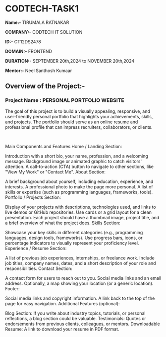 # CODTECH-TASK1

**Name:-** TIRUMALA RATNAKAR

**COMPANY:-** CODTECH IT SOLUTION

**ID:-** CT12DS2478

**DOMAIN:-** FRONTEND

**DURATION:-** SEPTEMBER 20th,2024 to NOVEMBER 20th,2024

**Mentor:-** Neel Santhosh Kumaar

## Overview of the Project:-
### Project Name : PERSONAL PORTFOLIO WEBSITE

The goal of this project is to build a visually appealing, responsive, and user-friendly personal portfolio that highlights your achievements, skills, and projects. The portfolio should serve as an online resume and professional profile that can impress recruiters, collaborators, or clients.

<br/>

Main Components and Features
Home / Landing Section:

Introduction with a short bio, your name, profession, and a welcoming message.
Background image or animated graphic to catch visitors' attention.
A call-to-action (CTA) button to navigate to other sections, like "View My Work" or "Contact Me".
About Section:

A brief background about yourself, including education, experience, and interests.
A professional photo to make the page more personal.
A list of skills or expertise (such as programming languages, frameworks, tools).
Portfolio / Projects Section:

Display of your projects with descriptions, technologies used, and links to live demos or GitHub repositories.
Use cards or a grid layout for a clean presentation.
Each project should have a thumbnail image, project title, and a brief overview of what the project does.
Skills Section:

Showcase your key skills in different categories (e.g., programming languages, design tools, frameworks).
Use progress bars, icons, or percentage indicators to visually represent your proficiency level.
Experience / Resume Section:

A list of previous job experiences, internships, or freelance work.
Include job titles, company names, dates, and a short description of your role and responsibilities.
Contact Section:

A contact form for users to reach out to you.
Social media links and an email address.
Optionally, a map showing your location (or a generic location).
Footer:

Social media links and copyright information.
A link back to the top of the page for easy navigation.
Additional Features (optional):

Blog Section: If you write about industry topics, tutorials, or personal reflections, a blog section could be valuable.
Testimonials: Quotes or endorsements from previous clients, colleagues, or mentors.
Downloadable Resume: A link to download your resume in PDF format.
